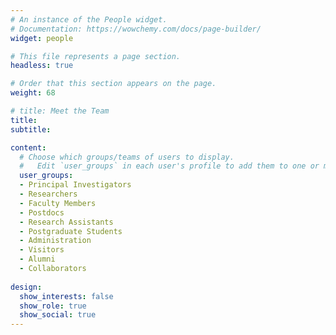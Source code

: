 ```yaml
---
# An instance of the People widget.
# Documentation: https://wowchemy.com/docs/page-builder/
widget: people

# This file represents a page section.
headless: true

# Order that this section appears on the page.
weight: 68

# title: Meet the Team
title:
subtitle:

content:
  # Choose which groups/teams of users to display.
  #   Edit `user_groups` in each user's profile to add them to one or more of these groups.
  user_groups:
  - Principal Investigators
  - Researchers
  - Faculty Members
  - Postdocs
  - Research Assistants
  - Postgraduate Students
  - Administration
  - Visitors
  - Alumni
  - Collaborators
  
design:
  show_interests: false
  show_role: true
  show_social: true
---
```

